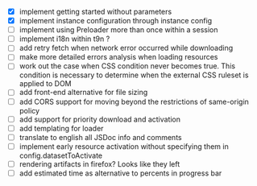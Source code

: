 - [x] implement getting started without parameters
- [x] implement instance configuration through instance config
- [ ] implement using Preloader more than once within a session
- [ ] implement i18n within t9n ?
- [ ] add retry fetch when network error occurred while downloading
- [ ] make more detailed errors analysis when loading resources
- [ ] work out the case when CSS condition never becomes true. This condition is necessary to determine when the external CSS ruleset is applied to DOM
- [ ] add front-end alternative for file sizing
- [ ] add CORS support for moving beyond the restrictions of same-origin policy
- [ ] add support for priority download and activation
- [ ] add templating for loader
- [ ] translate to english all JSDoc info and comments
- [ ] implement early resource activation without specifying them in config.datasetToActivate
- [ ] rendering artifacts in firefox? Looks like they left
- [ ] add estimated time as alternative to percents in progress bar
